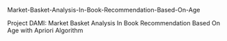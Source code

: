 Market-Basket-Analysis-In-Book-Recommendation-Based-On-Age

Project DAMI: Market Basket Analysis In Book Recommendation Based On Age with Apriori Algorithm
